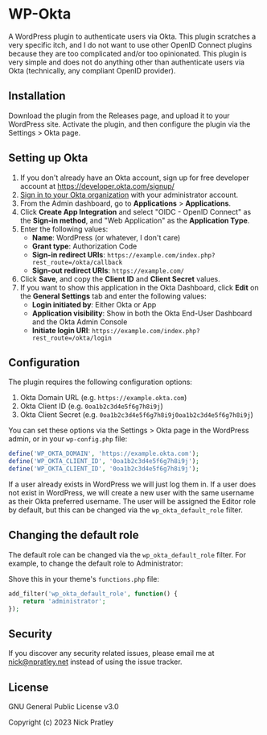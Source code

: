 # WP-Okta

A WordPress plugin to authenticate users via Okta. This plugin scratches a very specific itch, and I do not want to
use other OpenID Connect plugins because they are too complicated and/or too opinionated. This plugin is very simple
and does not do anything other than authenticate users via Okta (technically, any compliant OpenID provider).

## Installation

Download the plugin from the Releases page, and upload it to your WordPress site. Activate the plugin, and then
configure the plugin via the Settings > Okta page.

## Setting up Okta

1. If you don't already have an Okta account, sign up for free developer account at https://developer.okta.com/signup/
2. [Sign in to your Okta organization](https://developer.okta.com/login) with your administrator account.
3. From the Admin dashboard, go to **Applications** > **Applications**.
4. Click **Create App Integration** and select "OIDC - OpenID Connect" as the **Sign-in method**, and "Web Application"
   as the **Application Type**.
5. Enter the following values:
    - **Name**: WordPress (or whatever, I don't care)
    - **Grant type**: Authorization Code
    - **Sign-in redirect URIs**: `https://example.com/index.php?rest_route=/okta/callback`
    - **Sign-out redirect URIs**: `https://example.com/`
6. Click **Save**, and copy the **Client ID** and **Client Secret** values.
7. If you want to show this application in the Okta Dashboard, click **Edit** on the **General Settings** tab and
   enter the following values:
    - **Login initiated by**: Either Okta or App
    - **Application visibility**: Show in both the Okta End-User Dashboard and the Okta Admin Console
    - **Initiate login URI**: `https://example.com/index.php?rest_route=/okta/login`

## Configuration

The plugin requires the following configuration options:

1. Okta Domain URL (e.g. `https://example.okta.com`)
2. Okta Client ID (e.g. `0oa1b2c3d4e5f6g7h8i9j`)
3. Okta Client Secret (e.g. `0oa1b2c3d4e5f6g7h8i9j0oa1b2c3d4e5f6g7h8i9j`)

You can set these options via the Settings > Okta page in the WordPress admin, or in your `wp-config.php` file:

```php
define('WP_OKTA_DOMAIN', 'https://example.okta.com');
define('WP_OKTA_CLIENT_ID', '0oa1b2c3d4e5f6g7h8i9j');
define('WP_OKTA_CLIENT_ID', '0oa1b2c3d4e5f6g7h8i9j');
```

If a user already exists in WordPress we will just log them in. If a user does not exist in WordPress,
we will create a new user with the same username as their Okta preferred username. The user will be assigned the Editor
role by default, but this can be changed via the `wp_okta_default_role` filter.

## Changing the default role

The default role can be changed via the `wp_okta_default_role` filter. For example, to change the default role to
Administrator:

Shove this in your theme's `functions.php` file:

```php
add_filter('wp_okta_default_role', function() {
    return 'administrator';
});
```

## Security

If you discover any security related issues, please email me at [nick@npratley.net](mailto:nick@npratley.net) instead of
using the issue tracker.

## License

GNU General Public License v3.0

Copyright (c) 2023 Nick Pratley